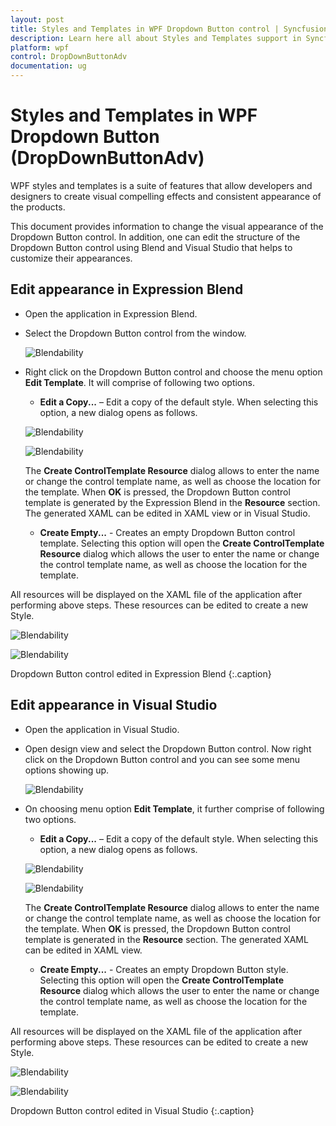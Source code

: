 ```yaml
---
layout: post
title: Styles and Templates in WPF Dropdown Button control | Syncfusion
description: Learn here all about Styles and Templates support in Syncfusion WPF Dropdown Button (DropDownButtonAdv) control and more.
platform: wpf
control: DropDownButtonAdv
documentation: ug
---
```


# Styles and Templates in WPF Dropdown Button (DropDownButtonAdv)

WPF styles and templates is a suite of features that allow developers and designers to create visual compelling effects and consistent appearance of the products. 

This document provides information to change the visual appearance of the Dropdown Button control. In addition, one can edit the structure of the Dropdown Button control using Blend and Visual Studio that helps to customize their appearances.

## Edit appearance in Expression Blend

* Open the application in Expression Blend.
* Select the Dropdown Button control from the window.

    ![Blendability](Blendability_images/Blendability_img1.png)

* Right click on the Dropdown Button control and choose the menu option **Edit Template**. It will comprise of following two options.
    * **Edit a Copy...** – Edit a copy of the default style. When selecting this option, a new dialog opens as follows.

    ![Blendability](Blendability_images/Blendability_img2.png)

    ![Blendability](Blendability_images/Blendability_img3.png)

    The **Create ControlTemplate Resource** dialog allows to enter the name or change the control template name, as well as choose the location for the template. When **OK** is pressed, the Dropdown Button control template is generated by the Expression Blend in the **Resource** section. The generated XAML can be edited in XAML view or in Visual Studio.

    * **Create Empty...** - Creates an empty Dropdown Button control template. Selecting this option will open the **Create ControlTemplate Resource** dialog which allows the user to enter the name or change the control template name, as well as choose the location for the template.

All resources will be displayed on the XAML file of the application after performing above steps. These resources can be edited to create a new Style.

![Blendability](Blendability_images/Blendability_img5.png)

![Blendability](Blendability_images/Blendability_img4.png)

Dropdown Button control edited in Expression Blend
{:.caption}

## Edit appearance in Visual Studio

* Open the application in Visual Studio.
* Open design view and select the Dropdown Button control. Now right click on the Dropdown Button control and you can see some menu options showing up.

    ![Blendability](Blendability_images/Blendability_img6.png)

* On choosing menu option **Edit Template**, it further comprise of following two options.
    * **Edit a Copy...** – Edit a copy of the default style. When selecting this option, a new dialog opens as follows.

    ![Blendability](Blendability_images/Blendability_img7.png)

    ![Blendability](Blendability_images/Blendability_img8.png)

    The **Create ControlTemplate Resource** dialog allows to enter the name or change the control template name, as well as choose the location for the template. When **OK** is pressed, the Dropdown Button control template is generated in the **Resource** section. The generated XAML can be edited in XAML view.

   * **Create Empty...** - Creates an empty Dropdown Button style. Selecting this option will open the **Create ControlTemplate Resource** dialog which allows the user to enter the name or change the control template name, as well as choose the location for the template.

All resources will be displayed on the XAML file of the application after performing above steps. These resources can be edited to create a new Style.

![Blendability](Blendability_images/Blendability_img9.png)

![Blendability](Blendability_images/Blendability_img10.png)

Dropdown Button control edited in Visual Studio
{:.caption}



